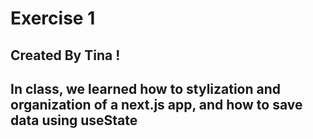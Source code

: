 # Exercise 1
## Created By Tina !
## In class, we learned how to stylization and organization of a next.js app, and how to save data using useState
